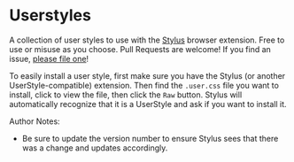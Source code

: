 # Userstyles
A collection of user styles to use with the [Stylus](https://github.com/openstyles/stylus#highlights) browser extension. Free to use or misuse as you choose. Pull Requests are welcome! If you find an issue, [please file one](https://github.com/explorelearnmake/userstyles/issues)!

To easily install a user style, first make sure you have the Stylus (or another UserStyle-compatible) extension. Then find the `.user.css` file you want to install, click to view the file, then click the `Raw` button. Stylus will automatically recognize that it is a UserStyle and ask if you want to install it.

Author Notes:
* Be sure to update the version number to ensure Stylus sees that there was a change and updates accordingly.
